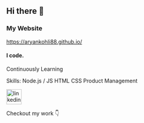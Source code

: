 ## Hi there 👋

### My Website
https://aryankohli88.github.io/

#### I code.
Continuously Learning

Skills: 
Node.js / JS 
HTML 
CSS
Product Management

[<img src='https://cdn.jsdelivr.net/npm/simple-icons@3.0.1/icons/linkedin.svg' alt='linkedin' height='40'>](https://www.linkedin.com/in/aryan-kohli-00a594202/)  


Checkout my work 👇



<!--
**AryanKohli88/AryanKohli88** is a ✨ _special_ ✨ repository because its `README.md` (this file) appears on your GitHub profile.

Here are some ideas to get you started:

- 🔭 I’m currently working on ...
- 🌱 I’m currently learning ...
- 👯 I’m looking to collaborate on ...
- 🤔 I’m looking for help with ...
- 💬 Ask me about ...
- 📫 How to reach me: ...
- 😄 Pronouns: ...
- ⚡ Fun fact: ...
-->
